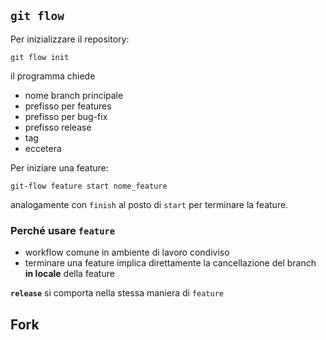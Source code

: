## `git flow` 

Per inizializzare il repository:
```
git flow init
```

il programma chiede
- nome branch principale
- prefisso per features
- prefisso per bug-fix
- prefisso release
- tag 
- eccetera

Per iniziare una feature:
```
git-flow feature start nome_feature
```

analogamente con `finish` al posto di `start` per terminare la feature. 

### Perché usare `feature`

- workflow comune in ambiente di lavoro condiviso
- terminare una feature implica direttamente la cancellazione del branch **in locale** della feature 

**`release`** si comporta nella stessa maniera di `feature` 

## Fork


